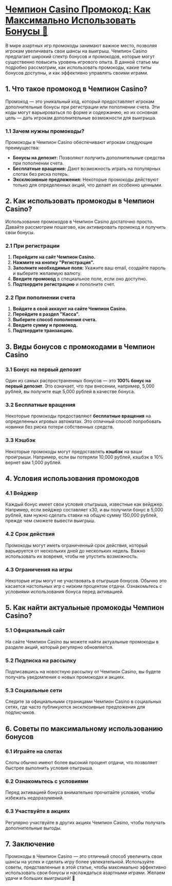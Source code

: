 # [Чемпион Casino Промокод: Как Максимально Использовать Бонусы 🎉](https://temon-gter.cfd/go/9n8?p56190p303844p3509t17502)

В мире азартных игр промокоды занимают важное место, позволяя игрокам увеличивать свои шансы на выигрыш. Чемпион Casino предлагает широкий спектр бонусов и промокодов, которые могут существенно повысить уровень игрового опыта. В данной статье мы подробно рассмотрим, как использовать промокоды, какие типы бонусов доступны, и как эффективно управлять своими играми.

## 1. Что такое промокод в Чемпион Casino?

Промокод — это уникальный код, который предоставляет игрокам дополнительные бонусы при регистрации или пополнении счета. Эти коды могут варьироваться по форме и содержанию, но их основная цель — дать игрокам дополнительные возможности для выигрыша.

### 1.1 Зачем нужны промокоды?

Промокоды в Чемпион Casino обеспечивают игрокам следующие преимущества:

* **Бонусы на депозит:** Позволяют получить дополнительные средства при пополнении счета.
* **Бесплатные вращения:** Дают возможность играть на популярных слотах без риска потерь.
* **Эксклюзивные предложения:** Некоторые промокоды действуют только для определенных акций, что делает их особенно ценными.

## 2. Как использовать промокоды в Чемпион Casino?

Использование промокодов в Чемпион Casino достаточно просто. Давайте рассмотрим пошагово, как активировать промокод и получить свои бонусы.

### 2.1 При регистрации

1. **Перейдите на сайт Чемпион Casino.**
2. **Нажмите на кнопку "Регистрация".**
3. **Заполните необходимые поля:** Укажите ваш email, создайте пароль и выберите желаемую валюту.
4. **Введите промокод** в специальное поле, если оно доступно.
5. **Подтвердите регистрацию** и пополните счет.

### 2.2 При пополнении счета

1. **Войдите в свой аккаунт на сайте Чемпион Casino.**
2. **Перейдите в раздел "Касса".**
3. **Выберите способ пополнения счета.**
4. **Введите сумму и промокод.**
5. **Подтвердите транзакцию.**

## 3. Виды бонусов с промокодами в Чемпион Casino

### 3.1 Бонус на первый депозит

Один из самых распространенных бонусов — это **100% бонус на первый депозит**. Это означает, что при внесении, например, 5,000 рублей, вы получите еще 5,000 рублей в качестве бонуса.

### 3.2 Бесплатные вращения

Некоторые промокоды предоставляют **бесплатные вращения** на определенных игровых автоматах. Это отличный способ попробовать новинки без риска потери собственных средств.

### 3.3 Кэшбэк

Некоторые промокоды могут предоставлять **кэшбэк** на ваши проигрыши. Например, если вы потеряли 10,000 рублей, кэшбэк в 10% вернет вам 1,000 рублей.

## 4. Условия использования промокодов

### 4.1 Вейджер

Каждый бонус имеет свои условия отыгрыша, известные как вейджер. Например, если вейджер составляет x30, и вы получили бонус в 5,000 рублей, вам нужно сделать ставки на общую сумму 150,000 рублей, прежде чем сможете вывести выигрыш.

### 4.2 Срок действия

Промокоды могут иметь ограниченный срок действия, который варьируется от нескольких дней до нескольких недель. Важно использовать их вовремя, чтобы не упустить возможность.

### 4.3 Ограничения на игры

Некоторые игры могут не участвовать в отыгрыше бонусов. Обычно это касается настольных игр с низким процентом отдачи. Ознакомьтесь с условиями использования бонуса перед активацией.

## 5. Как найти актуальные промокоды Чемпион Casino?

### 5.1 Официальный сайт

На сайте Чемпион Casino вы можете найти актуальные промокоды в разделе акций, который регулярно обновляется.

### 5.2 Подписка на рассылку

Подписавшись на новостную рассылку от Чемпион Casino, вы будете получать уведомления о новых промокодах и акциях.

### 5.3 Социальные сети

Следите за официальными страницами Чемпион Casino в социальных сетях, где часто публикуются эксклюзивные предложения для подписчиков.

## 6. Советы по максимальному использованию бонусов

### 6.1 Играйте на слотах

Слоты обычно имеют более высокий процент отдачи, что позволяет быстрее выполнить условия отыгрыша.

### 6.2 Ознакомьтесь с условиями

Перед активацией бонуса внимательно прочитайте условия, чтобы избежать недоразумений.

### 6.3 Участвуйте в акциях

Регулярно участвуйте в других акциях Чемпион Casino, чтобы получать дополнительные выгоды.

## 7. Заключение

Промокоды в Чемпион Casino — это отличный способ увеличить свои шансы на успех и сделать игру более увлекательной. Используйте советы, представленные в этой статье, чтобы максимально эффективно использовать свои бонусы и наслаждаться азартными играми. Желаем удачи и больших выигрышей! 🎊
